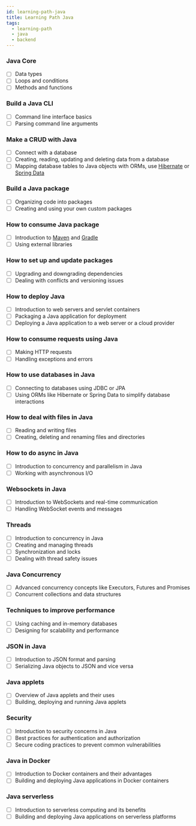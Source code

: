 ```yaml
---
id: learning-path-java
title: Learning Path Java
tags:
  - learning-path
  - java
  - backend
---
```


### Java Core
- [ ] Data types  
- [ ] Loops and conditions
- [ ] Methods and functions
### Build a Java CLI
- [ ] Command line interface basics
- [ ] Parsing command line arguments
### Make a CRUD with Java
- [ ] Connect with a database
- [ ] Creating, reading, updating and deleting data from a database
- [ ] Mapping database tables to Java objects with ORMs, use [Hibernate](https://hibernate.org/orm/) or [Spring Data](https://docs.spring.io/spring-boot/docs/current/reference/html/data.html#:~:text=Spring%20Data%20includes%20repository%20support,dependencies%20are%20on%20the%20classpath.)
### Build a Java package
- [ ] Organizing code into packages
- [ ] Creating and using your own custom packages
### How to consume Java package
- [ ] Introduction to [Maven](https://maven.apache.org) and [Gradle](https://gradle.org)
- [ ] Using external libraries
### How to set up and update packages
- [ ] Upgrading and downgrading dependencies
- [ ] Dealing with conflicts and versioning issues
### How to deploy Java
- [ ] Introduction to web servers and servlet containers
- [ ] Packaging a Java application for deployment
- [ ] Deploying a Java application to a web server or a cloud provider
### How to consume requests using Java
- [ ] Making HTTP requests
- [ ] Handling exceptions and errors
### How to use databases in Java
- [ ] Connecting to databases using JDBC or JPA
- [ ] Using ORMs like Hibernate or Spring Data to simplify database interactions
### How to deal with files in Java
- [ ] Reading and writing files
- [ ] Creating, deleting and renaming files and directories
### How to do async in Java
- [ ] Introduction to concurrency and parallelism in Java
- [ ] Working with asynchronous I/O
### Websockets in Java
- [ ] Introduction to WebSockets and real-time communication
- [ ] Handling WebSocket events and messages
### Threads
- [ ] Introduction to concurrency in Java
- [ ] Creating and managing threads
- [ ] Synchronization and locks
- [ ] Dealing with thread safety issues
### Java Concurrency
- [ ] Advanced concurrency concepts like Executors, Futures and Promises
- [ ] Concurrent collections and data structures
### Techniques to improve performance
- [ ] Using caching and in-memory databases
- [ ] Designing for scalability and performance
### JSON in Java
- [ ] Introduction to JSON format and parsing
- [ ] Serializing Java objects to JSON and vice versa
### Java applets
- [ ] Overview of Java applets and their uses
- [ ] Building, deploying and running Java applets
### Security
- [ ] Introduction to security concerns in Java
- [ ] Best practices for authentication and authorization
- [ ] Secure coding practices to prevent common vulnerabilities
### Java in Docker
- [ ] Introduction to Docker containers and their advantages
- [ ] Building and deploying Java applications in Docker containers
### Java serverless
- [ ] Introduction to serverless computing and its benefits
- [ ] Building and deploying Java applications on serverless platforms
